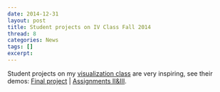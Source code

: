 ```yaml
---
date: 2014-12-31
layout: post
title: Student projects on IV Class Fall 2014
thread: 8
categories: News
tags: []
excerpt: 
---
```


Student projects on my [visualization class](http://vis.ios.ac.cn/UCAS_14_Fall/index.php/Home) are very inspiring, see their demos: [Final project](http://www.weibo.com/2476187541/BD5eGAmsK?from=page_1005052476187541_profile&wvr=6&mod=weibotime) | [Assignments II&III](http://weibo.com/2476187541/BAIqloS3P?from=page_1005052476187541_profile&wvr=6&mod=weibotime).